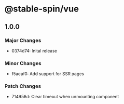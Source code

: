 # @stable-spin/vue

## 1.0.0

### Major Changes

- 0374d74: Inital release

### Minor Changes

- f5acaf0: Add support for SSR pages

### Patch Changes

- 714958d: Clear timeout when unmounting component
